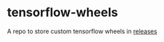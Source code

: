 # tensorflow-wheels
A repo to store custom tensorflow wheels in [releases](https://github.com/ppwwyyxx/tensorflow-wheels/releases)
